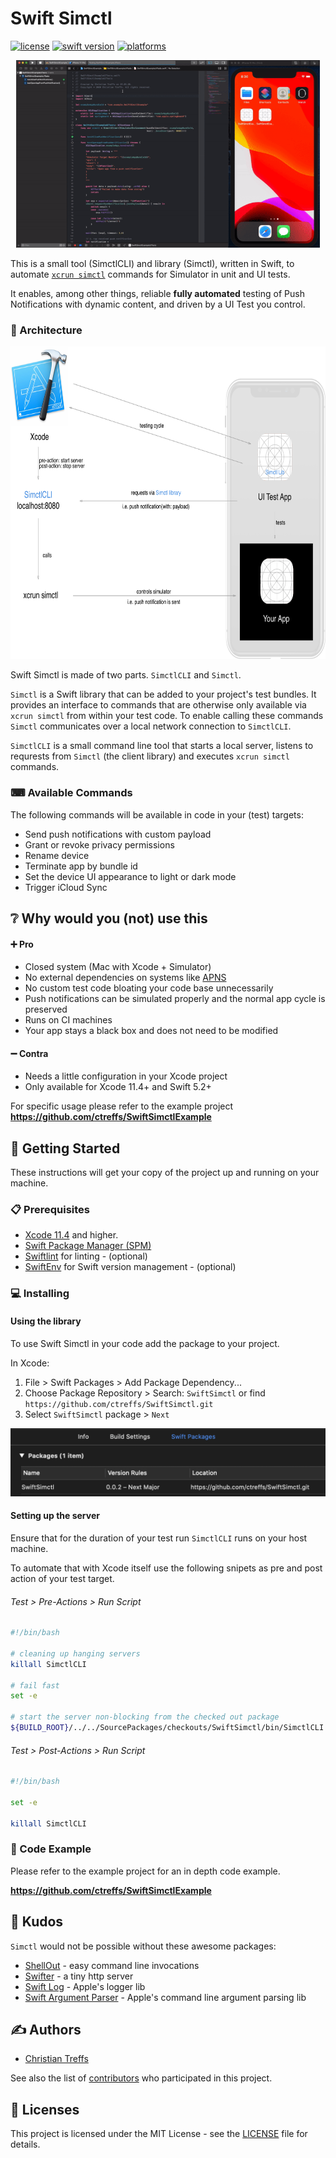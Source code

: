 # Swift Simctl

[![license](https://img.shields.io/badge/license-MIT-brightgreen.svg)](LICENSE)
[![swift version](https://img.shields.io/badge/swift-5.2-brightgreen.svg)](https://swift.org/download)
[![platforms](https://img.shields.io/badge/platforms-%20macOS%20|%20iOS%20|%20tvOS-brightgreen.svg)](#)

<p align="center">
	<img src="docs/SimctlExample.gif" height="300" alt="simctl-example-gif"/>
</p>   


This is a small tool (SimctlCLI) and library (Simctl), written in Swift, to automate [`xcrun simctl`](https://developer.apple.com/library/archive/documentation/IDEs/Conceptual/iOS_Simulator_Guide/InteractingwiththeiOSSimulator/InteractingwiththeiOSSimulator.html#//apple_ref/doc/uid/TP40012848-CH3-SW4) commands for Simulator in unit and UI tests.

It enables, among other things, reliable **fully automated** testing of Push Notifications with dynamic content, and driven by a UI Test you control.

### 🚧 Architecture

<p align="center">
	<a href="docs/Overview.png" target="_blank"><img src="docs/Overview.png" height="500"/></a>
</p>

Swift Simctl is made of two parts. `SimctlCLI` and `Simctl`.

`Simctl` is a Swift library that can be added to your project's test bundles. 
It provides an interface to commands that are otherwise only available via `xcrun simctl` from within your test code.
To enable calling these commands `Simctl` communicates over a local network connection to `SimctlCLI`.

`SimctlCLI` is a small command line tool that starts a local server, listens to requrests from `Simctl` (the client library) and executes `xcrun simctl` commands.

### ⌨ Available Commands

The following commands will be available in code in your (test) targets:

- Send push notifications with custom payload
- Grant or revoke privacy permissions
- Rename device
- Terminate app by bundle id
- Set the device UI appearance to light or dark mode
- Trigger iCloud Sync

## ❔ Why would you (not) use this

#### ➕ Pro

- Closed system (Mac with Xcode + Simulator)
- No external dependencies on systems like [APNS](https://developer.apple.com/library/archive/documentation/NetworkingInternet/Conceptual/RemoteNotificationsPG/APNSOverview.html)
- No custom test code bloating your code base unnecessarily
- Push notifications can be simulated properly and the normal app cycle is preserved
- Runs on CI machines
- Your app stays a black box and does not need to be modified

#### ➖ Contra

- Needs a little configuration in your Xcode project
- Only available for Xcode 11.4+ and Swift 5.2+

For specific usage please refer to the example project **<https://github.com/ctreffs/SwiftSimctlExample>**

## 🚀 Getting Started

These instructions will get your copy of the project up and running on your machine.

### 📋 Prerequisites

- [Xcode 11.4](https://developer.apple.com/documentation/xcode_release_notes/) and higher.
- [Swift Package Manager (SPM)](https://github.com/apple/swift-package-manager)
- [Swiftlint](https://github.com/realm/SwiftLint) for linting - (optional)
- [SwiftEnv](https://swiftenv.fuller.li/) for Swift version management - (optional)

### 💻 Installing

#### Using the library

To use Swift Simctl in your code add the package to your project.

In Xcode:

1. File > Swift Packages > Add Package Dependency...
2. Choose Package Repository > Search: `SwiftSimctl` or find `https://github.com/ctreffs/SwiftSimctl.git`
3. Select  `SwiftSimctl` package > `Next`

![xcode-swift-package](docs/XcodeSwiftPackage.png)

#### Setting up the server

Ensure that for the duration of your test run `SimctlCLI` runs on your host machine.

To automate that with Xcode itself use the following snipets as pre and post action of your test target.

###### Test > Pre-Actions > Run Script

```sh
#!/bin/bash

# cleaning up hanging servers
killall SimctlCLI 

# fail fast
set -e

# start the server non-blocking from the checked out package
${BUILD_ROOT}/../../SourcePackages/checkouts/SwiftSimctl/bin/SimctlCLI start-server > /dev/null 2>&1 &
```

###### Test > Post-Actions > Run Script

```sh
#!/bin/bash

set -e

killall SimctlCLI

```

### 📝 Code Example

Please refer to the example project for an in depth code example.

**<https://github.com/ctreffs/SwiftSimctlExample>**

## 🙏 Kudos

`Simctl` would not be possible without these awesome packages:

- [ShellOut](https://github.com/JohnSundell/ShellOut) - easy command line invocations
- [Swifter](https://github.com/httpswift/swifter) - a tiny http server
- [Swift Log](https://github.com/apple/swift-log) - Apple's logger lib
- [Swift Argument Parser](https://github.com/apple/swift-argument-parser) - Apple's command line argument parsing lib


## ✍️ Authors

* [Christian Treffs](https://github.com/ctreffs)

See also the list of [contributors](contributors) who participated in this project.

## 🔏 Licenses

This project is licensed under the MIT License - see the [LICENSE](LICENSE) file for details.
